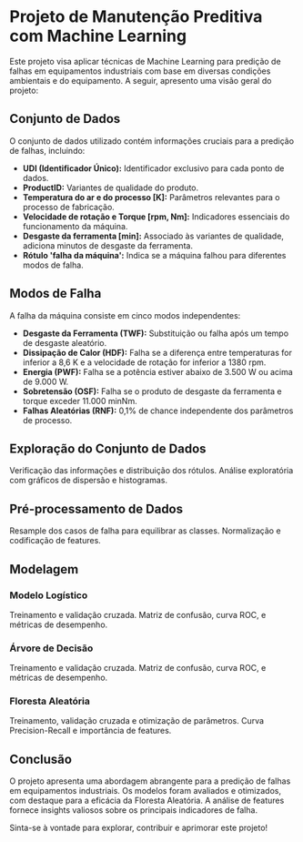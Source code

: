 <body>
    <h1>Projeto de Manutenção Preditiva com Machine Learning</h1>
    <p>Este projeto visa aplicar técnicas de Machine Learning para predição de falhas em equipamentos industriais com base em diversas condições ambientais e do equipamento. A seguir, apresento uma visão geral do projeto:</p>
    <h2>Conjunto de Dados</h2>
    <p>O conjunto de dados utilizado contém informações cruciais para a predição de falhas, incluindo:</p>
    <ul>
        <li><strong>UDI (Identificador Único):</strong> Identificador exclusivo para cada ponto de dados.</li>
        <li><strong>ProductID:</strong> Variantes de qualidade do produto.</li>
        <li><strong>Temperatura do ar e do processo [K]:</strong> Parâmetros relevantes para o processo de fabricação.</li>
        <li><strong>Velocidade de rotação e Torque [rpm, Nm]:</strong> Indicadores essenciais do funcionamento da máquina.</li>
        <li><strong>Desgaste da ferramenta [min]:</strong> Associado às variantes de qualidade, adiciona minutos de desgaste da ferramenta.</li>
        <li><strong>Rótulo 'falha da máquina':</strong> Indica se a máquina falhou para diferentes modos de falha.</li>
    </ul>
    <h2>Modos de Falha</h2>
    <p>A falha da máquina consiste em cinco modos independentes:</p>
    <ul>
        <li><strong>Desgaste da Ferramenta (TWF):</strong> Substituição ou falha após um tempo de desgaste aleatório.</li>
        <li><strong>Dissipação de Calor (HDF):</strong> Falha se a diferença entre temperaturas for inferior a 8,6 K e a velocidade de rotação for inferior a 1380 rpm.</li>
        <li><strong>Energia (PWF):</strong> Falha se a potência estiver abaixo de 3.500 W ou acima de 9.000 W.</li>
        <li><strong>Sobretensão (OSF):</strong> Falha se o produto de desgaste da ferramenta e torque exceder 11.000 minNm.</li>
        <li><strong>Falhas Aleatórias (RNF):</strong> 0,1% de chance independente dos parâmetros de processo.</li>
    </ul>
    <h2>Exploração do Conjunto de Dados</h2>
    <p>Verificação das informações e distribuição dos rótulos. Análise exploratória com gráficos de dispersão e histogramas.</p>
    <h2>Pré-processamento de Dados</h2>
    <p>Resample dos casos de falha para equilibrar as classes. Normalização e codificação de features.</p>
    <h2>Modelagem</h2>
    <h3>Modelo Logístico</h3>
    <p>Treinamento e validação cruzada. Matriz de confusão, curva ROC, e métricas de desempenho.</p>
    <h3>Árvore de Decisão</h3>
    <p>Treinamento e validação cruzada. Matriz de confusão, curva ROC, e métricas de desempenho.</p>
    <h3>Floresta Aleatória</h3>
    <p>Treinamento, validação cruzada e otimização de parâmetros. Curva Precision-Recall e importância de features.</p>
    <h2>Conclusão</h2>
    <p>O projeto apresenta uma abordagem abrangente para a predição de falhas em equipamentos industriais. Os modelos foram avaliados e otimizados, com destaque para a eficácia da Floresta Aleatória. A análise de features fornece insights valiosos sobre os principais indicadores de falha.</p>
    <p>Sinta-se à vontade para explorar, contribuir e aprimorar este projeto!</p>

</body>

</html>
